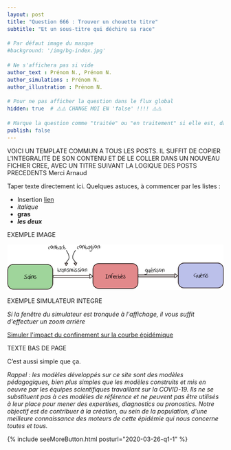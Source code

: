 ```yaml
---
layout: post
title: "Question 666 : Trouver un chouette titre"
subtitle: "Et un sous-titre qui déchire sa race"

# Par défaut image du masque
#background: '/img/bg-index.jpg'

# Ne s'affichera pas si vide
author_text : Prénom N., Prénom N.
author_simulations : Prénom N.
author_illustration : Prénom N.

# Pour ne pas afficher la question dans le flux global
hidden: true  # ⚠️⚠️ CHANGE MOI EN 'false' !!!! ⚠️⚠️

# Marque la question comme "traitée" ou "en traitement" si elle est, dans cette ordre, publiée ou non
publish: false
---
```


VOICI UN TEMPLATE COMMUN A TOUS LES POSTS. IL SUFFIT DE COPIER L'INTEGRALITE DE SON CONTENU 
ET DE LE COLLER DANS UN NOUVEAU FICHIER CREE, AVEC UN TITRE SUIVANT LA LOGIQUE DES POSTS PRECEDENTS
Merci
Arnaud


Taper texte directement ici. 
Quelques astuces, à commencer par les listes :
- Insertion [lien](https://covprehension.org/)
- *italique*
- **gras**
- ***les deux***

EXEMPLE IMAGE

<img src="/img/posts/Q10-1.jpg" class="full-size">


EXEMPLE SIMULATEUR INTEGRE

*Si la fenêtre du simulateur est tronquée à l'affichage, il vous suffit d'effectuer un zoom arrière*

<a href="#" class="btn btn-primary" 
onclick="loadIframeSimulator(10, this); return false;">Simuler l'impact du confinement sur la courbe épidémique</a>
<div class="iframeContainer"></div>


TEXTE BAS DE PAGE

C’est aussi simple que ça.

*Rappel : les modèles développés sur ce site sont des modèles pédagogiques, bien plus simples que les modèles construits et mis en oeuvre par les équipes scientifiques travaillant sur la COVID-19. Ils ne se substituent pas à ces modèles de référence et ne peuvent pas être utilisés à leur place pour mener des expertises, diagnostics ou pronostics. Notre objectif est de contribuer à la création, au sein de la population, d'une meilleure connaissance des moteurs de cette épidémie qui nous concerne toutes et tous.*  

{% include seeMoreButton.html posturl="2020-03-26-q1-1" %}
